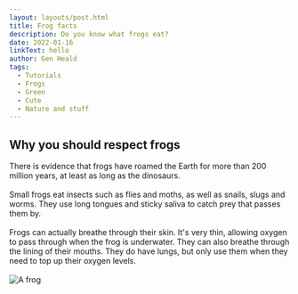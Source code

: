 ```yaml
---
layout: layouts/post.html
title: Frog facts
description: Do you know what frogs eat?
date: 2022-01-16
linkText: hello
author: Gen Heald
tags:
  - Tutorials
  - Frogs
  - Green
  - Cute
  - Nature and stuff
---
```


## Why you should respect frogs

There is evidence that frogs have roamed the Earth for more than 200 million years, at least as long as the dinosaurs.
<br />
<br />
Small frogs eat insects such as flies and moths, as well as snails, slugs and worms. They use long tongues and sticky saliva to catch prey that passes them by.
<br />
<br />
Frogs can actually breathe through their skin. It's very thin, allowing oxygen to pass through when the frog is underwater. They can also breathe through the lining of their mouths. They do have lungs, but only use them when they need to top up their oxygen levels.
<br />
<br />
<img title="a title" alt="A frog" src="/assets/images/frog.jpg">
